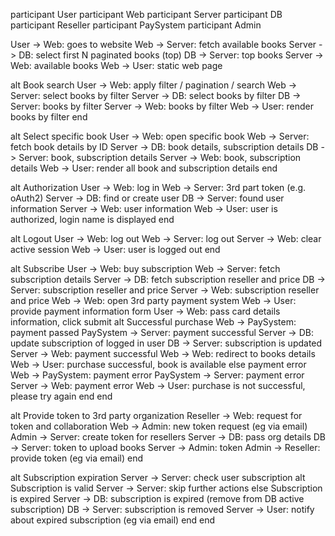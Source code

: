 participant User
participant Web
participant Server
participant DB
participant Reseller
participant PaySystem
participant Admin

User -> Web: goes to website
Web -> Server: fetch available books
Server -> DB: select first N paginated books (top)
DB -> Server: top books
Server -> Web: available books
Web -> User: static web page

alt Book search
  User -> Web: apply filter / pagination / search
  Web -> Server: select books by filter
  Server -> DB: select books by filter
  DB -> Server: books by filter
  Server -> Web: books by filter
  Web -> User: render books by filter
end

alt Select specific book
  User -> Web: open specific book
  Web -> Server: fetch book details by ID
  Server -> DB: book details, subscription details
  DB -> Server: book, subscription details
  Server -> Web: book, subscription details
  Web -> User: render all book and subscription details
end

alt Authorization
  User -> Web: log in
  Web -> Server: 3rd part token (e.g. oAuth2)
  Server -> DB: find or create user
  DB -> Server: found user information
  Server -> Web: user information
  Web -> User: user is authorized, login name is displayed
end

alt Logout
  User -> Web: log out
  Web -> Server: log out
  Server -> Web: clear active session
  Web -> User: user is logged out
end

alt Subscribe
  User -> Web: buy subscription
  Web -> Server: fetch subscription details
  Server -> DB: fetch subscription reseller and price
  DB -> Server: subscription reseller and price
  Server -> Web: subscription reseller and price
  Web -> Web: open 3rd party payment system
  Web -> User: provide payment information form
  User -> Web: pass card details information, click submit
  alt Successful purchase
    Web -> PaySystem: payment passed
    PaySystem -> Server: payment successful
    Server -> DB: update subscription of logged in user
    DB -> Server: subscription is updated
    Server -> Web: payment successful
    Web -> Web: redirect to books details
    Web -> User: purchase successful, book is available
  else payment error
    Web -> PaySystem: payment error
    PaySystem -> Server: payment error
    Server -> Web: payment error
    Web -> User: purchase is not successful, please try again
  end
end

alt Provide token to 3rd party organization
  Reseller -> Web: request for token and collaboration
  Web -> Admin: new token request (eg via email)
  Admin -> Server: create token for resellers
  Server -> DB: pass org details
  DB -> Server: token to upload books
  Server -> Admin: token
  Admin -> Reseller: provide token (eg via email)
end

alt Subscription expiration
  Server -> Server: check user subscription
  alt Subscription is valid
    Server -> Server: skip further actions
  else Subscription is expired
    Server -> DB: subscription is expired (remove from DB active subscription)
    DB -> Server: subscription is removed
    Server -> User: notify about expired subscription (eg via email)
  end
end

